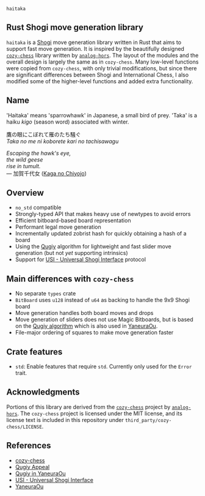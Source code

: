 `haitaka`

## Rust Shogi move generation library

`haitaka` is a [Shogi](https://en.wikipedia.org/wiki/Shogi) move generation library written in Rust that aims to support fast move generation.
It is inspired by the beautifully designed [`cozy-chess`](https://github.com/analog-hors/cozy-chess) library written by [`analog-hors`](https://github.com/analog-hors). 
The layout of the modules and the overall design is largely the same as in `cozy-chess`. Many low-level functions were copied from `cozy-chess`, with only trivial modifications, but since there are significant differences between Shogi and International Chess, I also modified some of the higher-level functions and added extra functionality.

## Name

'Haitaka' means 'sparrowhawk' in Japanese, a small bird of prey. 'Taka' is a haiku _kigo_ (season word) associated with
winter.

鷹の眼​にこぼれて雁のたち騒ぐ<br>
_Taka no me ni koborete kari no tachisawagu_

_​Escaping the hawk's eye,<br>
the wild geese<br>
rise in tumult._<br>
— 加賀千代女 ([Kaga no Chiyojo](https://en.wikipedia.org/wiki/Fukuda_Chiyo-ni))

## Overview
- `no_std` compatible
- Strongly-typed API that makes heavy use of newtypes to avoid errors
- Efficient bitboard-based board representation
- Performant legal move generation
- Incrementally updated zobrist hash for quickly obtaining a hash of a board
- Using the [Qugiy]() algorithm for lightweight and fast slider move generation
  (but not _yet_ supporting intrinsics)
- Support for [USI - Universal Shogi Interface](http://hgm.nubati.net/usi.html) protocol

## Main differences with `cozy-chess`
- No separate `types` crate
- `BitBoard` uses `u128` instead of `u64` as backing to handle the 9x9 Shogi board
- Move generation handles both board moves and drops
- Move generation of sliders does not use Magic Bitboards, but is based on
  the [Qugiy algorithm]() which is also used in [YaneuraOu](https://github.com/yaneurao/YaneuraOu).
- File-major ordering of squares to make move generation faster

## Crate features
- `std`: Enable features that require `std`. Currently only used for the `Error` trait.

## Acknowledgments
Portions of this library are derived from the [`cozy-chess`](https://github.com/analog-hors/cozy-chess) project by [`analog-hors`](https://github.com/analog-hors). The `cozy-chess` project is licensed under the MIT license, and its license text is included in this repository under `third_party/cozy-chess/LICENSE`.

## References
- [cozy-chess](https://github.com/analog-hors/cozy-chess)
- [Qugiy Appeal](https://www.apply.computer-shogi.org/wcsc31/appeal/Qugiy/appeal.pdf)
- [Qugiy in YaneuraOu](https://yaneuraou.yaneu.com/2021/12/03/qugiys-jumpy-effect-code-complete-guide/)
- [USI - Universal Shogi Interface](http://hgm.nubati.net/usi.html)
- [YaneuraOu](https://github.com/yaneurao/YaneuraOu)
